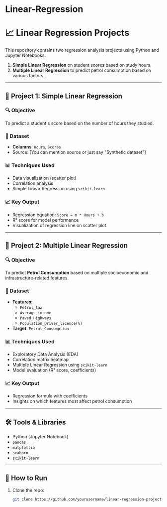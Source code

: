 # Linear-Regression
# 📈 Linear Regression Projects

This repository contains two regression analysis projects using Python and Jupyter Notebooks:

1. **Simple Linear Regression** on student scores based on study hours.
2. **Multiple Linear Regression** to predict petrol consumption based on various factors.

---

## 🧪 Project 1: Simple Linear Regression

### 🔍 Objective
To predict a student's score based on the number of hours they studied.

### 📂 Dataset
- **Columns**: `Hours`, `Scores`
- Source: [You can mention source or just say "Synthetic dataset"]

### 📊 Techniques Used
- Data visualization (scatter plot)
- Correlation analysis
- Simple Linear Regression using `scikit-learn`

### 📈 Key Output
- Regression equation: `Score = m * Hours + b`
- R² score for model performance
- Visualization of regression line on scatter plot

---

## 🧪 Project 2: Multiple Linear Regression

### 🔍 Objective
To predict **Petrol Consumption** based on multiple socioeconomic and infrastructure-related features.

### 📂 Dataset
- **Features**:
  - `Petrol_tax`
  - `Average_income`
  - `Paved_Highways`
  - `Population_Driver_licence(%)`
- **Target**: `Petrol_Consumption`

### 📊 Techniques Used
- Exploratory Data Analysis (EDA)
- Correlation matrix heatmap
- Multiple Linear Regression using `scikit-learn`
- Model evaluation (R² score, coefficients)

### 📈 Key Output
- Regression formula with coefficients
- Insights on which features most affect petrol consumption

---

## 🛠️ Tools & Libraries
- Python (Jupyter Notebook)
- `pandas`
- `matplotlib`
- `seaborn`
- `scikit-learn`

---

## 🧠 How to Run
1. Clone the repo:
   ```bash
   git clone https://github.com/yourusername/linear-regression-projects.git
